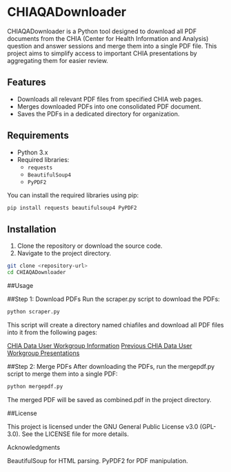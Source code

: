# CHIAQADownloader

CHIAQADownloader is a Python tool designed to download all PDF documents from the CHIA (Center for Health Information and Analysis) question and answer sessions and merge them into a single PDF file. This project aims to simplify access to important CHIA presentations by aggregating them for easier review.

## Features

- Downloads all relevant PDF files from specified CHIA web pages.
- Merges downloaded PDFs into one consolidated PDF document.
- Saves the PDFs in a dedicated directory for organization.

## Requirements

- Python 3.x
- Required libraries:
  - `requests`
  - `BeautifulSoup4`
  - `PyPDF2`

You can install the required libraries using pip:

```bash
pip install requests beautifulsoup4 PyPDF2
```
## Installation

1. Clone the repository or download the source code.
2. Navigate to the project directory.

```bash
git clone <repository-url>
cd CHIAQADownloader
```

##Usage

##Step 1: Download PDFs
Run the scraper.py script to download the PDFs:
```bash
python scraper.py
```

This script will create a directory named chiafiles and download all PDF files into it from the following pages:

[CHIA Data User Workgroup Information](https://www.chiamass.gov/chia-data-user-workgroup-information/)
[Previous CHIA Data User Workgroup Presentations](https://www.chiamass.gov/previous-chia-data-user-workgroup-presentations/)

##Step 2: Merge PDFs
After downloading the PDFs, run the mergepdf.py script to merge them into a single PDF:

```bash
python mergepdf.py
```

The merged PDF will be saved as combined.pdf in the project directory.

##License

This project is licensed under the GNU General Public License v3.0 (GPL-3.0). See the LICENSE file for more details.

Acknowledgments

BeautifulSoup for HTML parsing.
PyPDF2 for PDF manipulation.










